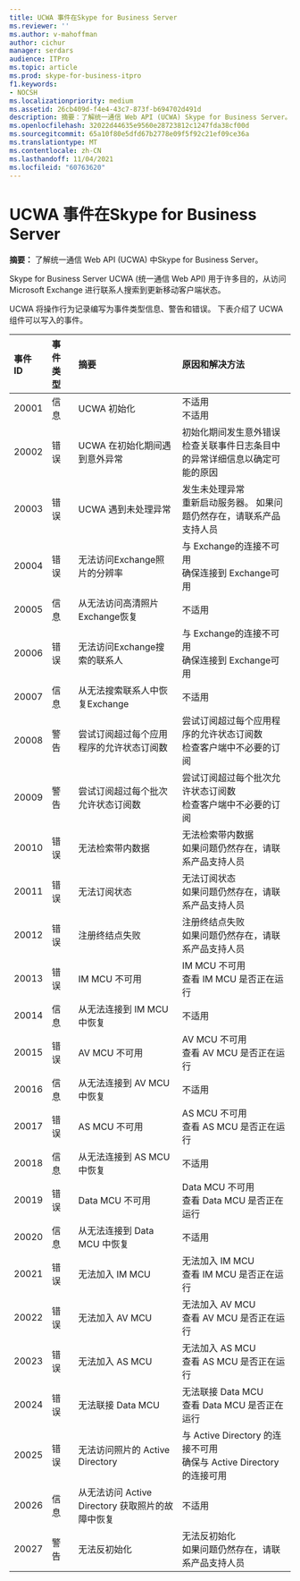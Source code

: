 ```yaml
---
title: UCWA 事件在Skype for Business Server
ms.reviewer: ''
ms.author: v-mahoffman
author: cichur
manager: serdars
audience: ITPro
ms.topic: article
ms.prod: skype-for-business-itpro
f1.keywords:
- NOCSH
ms.localizationpriority: medium
ms.assetid: 26cb409d-f4e4-43c7-873f-b694702d491d
description: 摘要：了解统一通信 Web API (UCWA) Skype for Business Server。
ms.openlocfilehash: 32022d44635e9560e28723812c1247fda38cf00d
ms.sourcegitcommit: 65a10f80e5dfd67b2778e09f5f92c21ef09ce36a
ms.translationtype: MT
ms.contentlocale: zh-CN
ms.lasthandoff: 11/04/2021
ms.locfileid: "60763620"
---
```

# <a name="ucwa-events-in-skype-for-business-server"></a>UCWA 事件在Skype for Business Server
 
**摘要：** 了解统一通信 Web API (UCWA) 中Skype for Business Server。
  
Skype for Business Server UCWA (统一通信 Web API) 用于许多目的，从访问 Microsoft Exchange 进行联系人搜索到更新移动客户端状态。
  
UCWA 将操作行为记录编写为事件类型信息、警告和错误。 下表介绍了 UCWA 组件可以写入的事件。
  
|**事件 ID**|**事件类型**|**摘要**|**原因和解决方法**|
|:-----|:-----|:-----|:-----|
|20001  <br/> |信息  <br/> |UCWA 初始化  <br/> |不适用  <br/> 不适用  <br/> |
|20002  <br/> |错误  <br/> |UCWA 在初始化期间遇到意外异常  <br/> |初始化期间发生意外错误  <br/> 检查关联事件日志条目中的异常详细信息以确定可能的原因  <br/> |
|20003  <br/> |错误  <br/> |UCWA 遇到未处理异常  <br/> |发生未处理异常  <br/> 重新启动服务器。 如果问题仍然存在，请联系产品支持人员  <br/> |
|20004  <br/> |错误  <br/> |无法访问Exchange照片的分辨率  <br/> |与 Exchange的连接不可用  <br/> 确保连接到 Exchange可用  <br/> |
|20005  <br/> |信息  <br/> |从无法访问高清照片Exchange恢复  <br/> |不适用  <br/> |
|20006  <br/> |错误  <br/> |无法访问Exchange搜索的联系人  <br/> |与 Exchange的连接不可用  <br/> 确保连接到 Exchange可用  <br/> |
|20007  <br/> |信息  <br/> |从无法搜索联系人中恢复Exchange  <br/> |不适用  <br/> |
|20008  <br/> |警告  <br/> |尝试订阅超过每个应用程序的允许状态订阅数  <br/> |尝试订阅超过每个应用程序的允许状态订阅数  <br/> 检查客户端中不必要的订阅  <br/> |
|20009  <br/> |警告  <br/> |尝试订阅超过每个批次允许状态订阅数  <br/> |尝试订阅超过每个批次允许状态订阅数  <br/> 检查客户端中不必要的订阅  <br/> |
|20010  <br/> |错误  <br/> |无法检索带内数据  <br/> |无法检索带内数据  <br/> 如果问题仍然存在，请联系产品支持人员  <br/> |
|20011  <br/> |错误  <br/> |无法订阅状态  <br/> |无法订阅状态  <br/> 如果问题仍然存在，请联系产品支持人员  <br/> |
|20012  <br/> |错误  <br/> |注册终结点失败  <br/> |注册终结点失败  <br/> 如果问题仍然存在，请联系产品支持人员  <br/> |
|20013  <br/> |错误  <br/> |IM MCU 不可用  <br/> |IM MCU 不可用  <br/> 查看 IM MCU 是否正在运行  <br/> |
|20014  <br/> |信息  <br/> |从无法连接到 IM MCU 中恢复  <br/> |不适用  <br/> |
|20015  <br/> |错误  <br/> |AV MCU 不可用  <br/> |AV MCU 不可用  <br/> 查看 AV MCU 是否正在运行  <br/> |
|20016  <br/> |信息  <br/> |从无法连接到 AV MCU 中恢复  <br/> |不适用  <br/> |
|20017  <br/> |错误  <br/> |AS MCU 不可用  <br/> |AS MCU 不可用  <br/> 查看 AS MCU 是否正在运行  <br/> |
|20018  <br/> |信息  <br/> |从无法连接到 AS MCU 中恢复  <br/> |不适用  <br/> |
|20019  <br/> |错误  <br/> |Data MCU 不可用  <br/> |Data MCU 不可用  <br/> 查看 Data MCU 是否正在运行  <br/> |
|20020  <br/> |信息  <br/> |从无法连接到 Data MCU 中恢复  <br/> |不适用  <br/> |
|20021  <br/> |错误  <br/> |无法加入 IM MCU  <br/> |无法加入 IM MCU  <br/> 查看 IM MCU 是否正在运行  <br/> |
|20022  <br/> |错误  <br/> |无法加入 AV MCU  <br/> |无法加入 AV MCU  <br/> 查看 AV MCU 是否正在运行  <br/> |
|20023  <br/> |错误  <br/> |无法加入 AS MCU  <br/> |无法加入 AS MCU  <br/> 查看 AS MCU 是否正在运行  <br/> |
|20024  <br/> |错误  <br/> |无法联接 Data MCU  <br/> |无法联接 Data MCU  <br/> 查看 Data MCU 是否正在运行  <br/> |
|20025  <br/> |错误  <br/> |无法访问照片的 Active Directory  <br/> |与 Active Directory 的连接不可用  <br/> 确保与 Active Directory 的连接可用  <br/> |
|20026  <br/> |信息  <br/> |从无法访问 Active Directory 获取照片的故障中恢复  <br/> |不适用  <br/> |
|20027  <br/> |警告  <br/> |无法反初始化  <br/> |无法反初始化  <br/> 如果问题仍然存在，请联系产品支持人员  <br/> |
   

